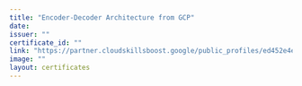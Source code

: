 ```yaml
---
title: "Encoder-Decoder Architecture from GCP"
date: 
issuer: ""
certificate_id: ""
link: "https://partner.cloudskillsboost.google/public_profiles/ed452e4e-3f3e-4a3e-b278-cf5db1d98338/badges/3855355"
image: ""
layout: certificates
---
```

